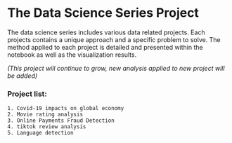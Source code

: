 # __The Data Science Series Project__

The data science series includes various data related
projects. Each projects contains a unique approach and
a specific problem to solve. The method applied to each
project is detailed and presented within the notebook
as well as the visualization results.

*(This project will continue to grow, new analysis applied to
new project will be added)*

### __Project list__:
```
1. Covid-19 impacts on global economy
2. Movie rating analysis 
3. Online Payments Fraud Detection
4. tiktok review analysis
5. Language detection 
```

